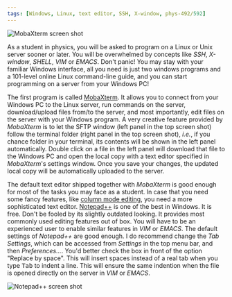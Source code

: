 ```yaml
---
tags: [Windows, Linux, text editor, SSH, X-window, phys-492/592]
---
```


![MobaXterm screen shot](http://mobaxterm.mobatek.net/img/moba/features/feature-sftp-browser.png)

As a student in physics, you will be asked to program on a Linux or Unix server
sooner or later. You will be overwhelmed by concepts like *SSH*, *X-window*,
*SHELL*, *VIM* or *EMACS*. Don't panic! You may stay with your familiar Windows
interface, all you need is just two windows programs and a 101-level online
Linux command-line guide, and you can start programming on a server from your
Windows PC!

The first program is called [MobaXterm](http://mobaxterm.mobatek.net/). It
allows you to connect from your Windows PC to the Linux server, run commands on
the server, download/upload files from/to the server, and most importantly,
edit files on the server with your Windows program. A very creative feature
provided by *MobaXterm* is to let the SFTP window (left panel in the top screen
shot) follow the terminal folder (right panel in the top screen shot), *i.e.*,
if you chance folder in your terminal, its contents will be shown in the left
panel automatically. Double click on a file in the left panel will download
that file to the Windows PC and open the local copy with a text editor
specified in *MobaXterm*'s settings window. Once you save your changes, the
updated local copy will be automatically uploaded to the server.

The default text editor shipped together with *MobaXterm* is good enough for
most of the tasks you may face as a student. In case that you need some fancy
features, like [column mode
editing](https://notepad-plus-plus.org/features/column-mode-editing.html), you
need a more sophisticated text editor.
[Notepad++](http://mobaxterm.mobatek.net/) is one of the best in Windows. It is
free. Don't be fooled by its slightly outdated looking. It provides most
commonly used editing features out of box. You will have to be an experienced
user to enable similar features in *VIM* or *EMACS*. The default settings of
*Notepad++* are good enough. I do recommend change the *Tab Settings*, which
can be accessed from *Settings* in the top menu bar, and then *Preferences...*.
You'd better check the box in front of the option "Replace by space". This will
insert spaces instead of a real tab when you type <kbd>Tab</kbd> to indent a
line. This will ensure the same indention when the file is opened directly on
the server in *VIM* or *EMACS*.

![Notepad++ screen shot](https://notepad-plus-plus.org/assets/images/notepad4ever.gif)

